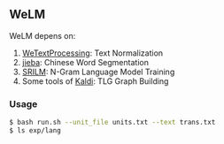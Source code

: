 ## WeLM

WeLM depens on:

1. [WeTextProcessing](https://github.com/wenet-e2e/WeTextProcessing): Text Normalization
2. [jieba](https://github.com/fxsjy/jieba): Chinese Word Segmentation
3. [SRILM](http://www.speech.sri.com/projects/srilm): N-Gram Language Model Training
4. Some tools of [Kaldi](https://github.com/kaldi-asr/kaldi): TLG Graph Building

### Usage

``` bash
$ bash run.sh --unit_file units.txt --text trans.txt
$ ls exp/lang
```
